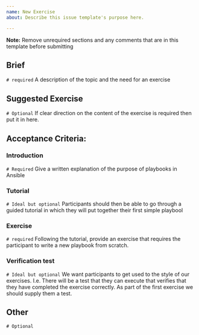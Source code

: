 ```yaml
---
name: New Exercise
about: Describe this issue template's purpose here.

---
```


**Note:** Remove unrequired sections and any comments that are in this template before submitting

## Brief
`# required`
A description of the topic and the need for an exercise

## Suggested Exercise
`# Optional`
If clear direction on the content of the exercise is required then put it in here.

## Acceptance Criteria:
### Introduction
`# Required`
Give a written explanation of the purpose of playbooks in Ansible

### Tutorial
`# Ideal but optional`
Participants should then be able to go through a guided tutorial in which they will put together their first simple playbool

### Exercise
`# required`
Following the tutorial, provide an exercise that requires the participant to write a new playbook from scratch.

### Verification test
`# Ideal but optional`
We want participants to get used to the style of our exercises. I.e. There will be a test that they can execute that verifies that they have completed the exercise correctly. As part of the first exercise we should supply them a test.

## Other
`# Optional`
